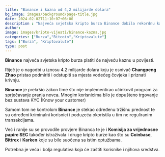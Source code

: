 ```yaml
---
title: "Binance i kazna od 4,2 milijarde dolara"
bg_image: images/background/page-title.jpg
date: 2024-02-02T11:10:07+06:00
description : "Najveća svjetska kripto burza Binance dobila rekordnu kaznu"
author: 
image: images/kripto-vijesti/binance-kazna.jpg
categories: ["Burza","Bitcoin","Kriptovalute"]
tags: ["Burza", "Kriptovalute"]
type: post
---
```


**Binance** najveća svjetska kripto burza platiti će najveću kaznu u povijesti.

Riječ je o nagodbi u iznosu 4.2 milijarde dolara koju je osnivač **Changpeng Zhao** pristao podmiriti i odstupiti sa mjesta vodećeg čovjeka i priznati krivnju.

**Binance** je prekršio zakon time što nije implementirao učinkovit program za sprječavanje pranja novca.
Mnogim korisnicima bilo je dopušteno trgovanje bez sustava KYC (Know your customer)

Samom tom ne kontrolom **Binance** je stekao određenu tržišnu prednost te su određeni kriminalni korisnici i poduzeća okoristila u tim ne reguliranim transakcijama.

Već i ranije su se provodile provjere Binanca te je i **Komisija za vrijednosne papire SEC** također istraživala i druge kripto burze kao što su **Coinbase**, **Bittrex** i **Karken** koje su bile suočena sa istim optužbama.

Potrebna je veća i bolja regulativa koja će zaštiti korisnike i njihova sredstva.




